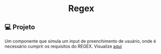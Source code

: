 <h1 align="center"> Regex </h1>

## 💻 Projeto

Um componente que simula um input de preenchimento de usuário, onde é necessário cumprir os requisitos do REGEX. Visualize <a href="https://regex-training.vercel.app/">aqui</a>

